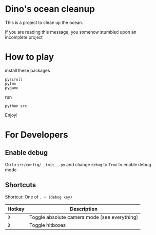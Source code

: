 # Dino's ocean cleanup

This is a project to clean up the ocean. 

If you are reading this message, you somehow stumbled upon an incomplete project

# How to play

install these packages
```
pyscroll
pytmx
pygame
```

run
```
python src
```

Enjoy!

# For Developers

## Enable debug

Go to `src/config/__init__.py` and change `debug` to `True` to enable debug mode

## Shortcuts

Shortcut: One of `. + (debug key)`

| Hotkey | Description                                  |
|--------|----------------------------------------------|
| `O`    | Toggle absolute camera mode (see everything) |
| `B`    | Toggle hitboxes                              |
